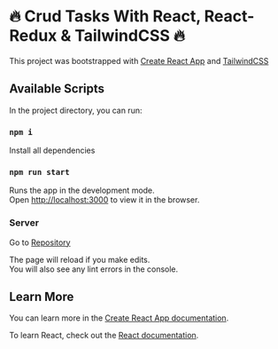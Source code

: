 # :fire: Crud Tasks With React, React-Redux & TailwindCSS :fire:

This project was bootstrapped with [Create React App](https://github.com/facebook/create-react-app) and [TailwindCSS](https://tailwindcss.com)

## Available Scripts

In the project directory, you can run:

### `npm i`
Install all dependencies

### `npm run start`

Runs the app in the development mode.\
Open [http://localhost:3000](http://localhost:3000) to view it in the browser.


### Server

Go to [Repository](https://github.com/VictorAlberto87/json-server)

The page will reload if you make edits.\
You will also see any lint errors in the console.

## Learn More

You can learn more in the [Create React App documentation](https://facebook.github.io/create-react-app/docs/getting-started).

To learn React, check out the [React documentation](https://reactjs.org/).
